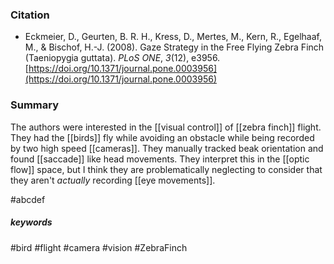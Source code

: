 ### Citation
* Eckmeier, D., Geurten, B. R. H., Kress, D., Mertes, M., Kern, R., Egelhaaf, M., & Bischof, H.-J. (2008). Gaze Strategy in the Free Flying Zebra Finch (Taeniopygia guttata). _PLoS ONE_, _3_(12), e3956. [https://doi.org/10.1371/journal.pone.0003956](https://doi.org/10.1371/journal.pone.0003956)

### Summary

The authors were interested in the [[visual control]] of [[zebra finch]] flight. They had the [[birds]] fly while avoiding an obstacle while being recorded by two high speed [[cameras]]. They manually tracked beak orientation and found [[saccade]] like head movements. They interpret this in the [[optic flow]] space,  but I think they are problematically neglecting to consider that they aren't *actually* recording [[eye movements]].

#abcdef 

##### keywords
#bird
#flight
#camera
#vision
#ZebraFinch